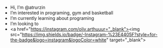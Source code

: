 -  Hi, I’m @atrurzin
-  I’m interested in programing, gym and basketball
-  I’m currently learning about programing 
-  I’m looking to 
- <a href="https://instagram.com/oliv.arthuuur="_blank"><img src="https://img.shields.io/badge/-Instagram-%23E4405F?style=for-the-badge&logo=instagram&logoColor=white&quot; target="_blank"></a>


<!---
atrurzin/atrurzin is a ✨ special ✨ repository because its `README.md` (this file) appears on your GitHub profile.
You can click the Preview link to take a look at your changes.
--->

